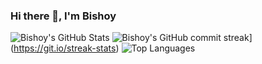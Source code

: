 ### Hi there 👋, I'm Bishoy 

<!-- - 🔭 I’m currently working on ...
- 🌱 I’m currently learning ...
- 👯 I’m looking to collaborate on ...
- 🤔 I’m looking for help with ...
- 💬 Ask me about ...
- 📫 How to reach me: ...
- 😄 Pronouns: ...
- ⚡ Fun fact: ...
 -->
 ![Bishoy's GitHub Stats](https://github-readme-stats.vercel.app/api?username=Bishoy-Samwel&show_icons=true&locale=en&ttheme=tokyonight)
 ![Bishoy's GitHub commit streak](https://github-readme-streak-stats.herokuapp.com/?user=Bishoy-Samwe&theme=tokyonight)](https://git.io/streak-stats)
![Top Languages](https://github-readme-stats.vercel.app/api/top-langs?username=Bishoy-Samwel&show_icons=true&locale=en&layout=compact&theme=tokyonight)
